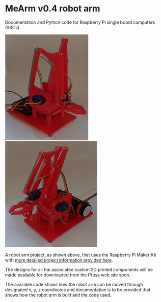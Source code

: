 # MeArm v0.4 robot arm
 Documentation and Python code for Raspberry Pi single board computers (SBCs).

<img src="images/robot_arm_20211104_083942478_300w.jpg" width="271" height="343"> &nbsp; &nbsp; &nbsp; &nbsp;<img src="images/robot_arm_20211104_113644338_300w.jpg" width="300" height="343">

A robot arm project, as shown above, that uses the Raspberry Pi Maker Kit with [more detailed project information provided here](https://onlinedevices.co.uk/RPi+Maker+Kit+-+MeArm+robot+arm+project).

The designs for all the associated custom 3D printed components will be made available for downloaded from the Prusa web site soon.

The available code shows how the robot arm can be moved through designated x, y, z coordinates and documentation is to be provided that shows how the robot arm is built and the code used. 

